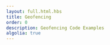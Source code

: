 ```yaml
---
layout: full.html.hbs
title: Geofencing
order: 0
description: Geofencing Code Examples
algolia: true
---
```

